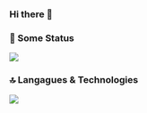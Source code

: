 ### Hi there 👋

<!--
**jrmg55555/jrmg55555** is a ✨ _special_ ✨ repository because its `README.md` (this file) appears on your GitHub profile.

Here are some ideas to get you started:

- 🔭 I’m currently working on ...
- 🌱 I’m currently learning ...
- 👯 I’m looking to collaborate on ...
- 🤔 I’m looking for help with ...
- 💬 Ask me about ...
- 📫 How to reach me: ...
- 😄 Pronouns: ...
- ⚡ Fun fact: ...
-->

### 🚀 Some Status

<img src="https://github-readme-stats.vercel.app/api?username=jrmg55555&hide=issues&count_private=true&show_icons=true&theme=tokyonight" />

### 🔝 Langagues & Technologies

<img src="https://github-readme-stats.vercel.app/api/top-langs/?username=jrmg55555&hide=css" />
